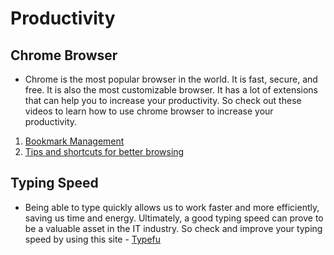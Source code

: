 # Productivity

## Chrome Browser

- Chrome is the most popular browser in the world. It is fast, secure, and free. It is also the most customizable browser. It has a lot of extensions that can help you to increase your productivity. So check out these videos to learn how to use chrome browser to increase your productivity.

1. [Bookmark Management](https://www.youtube.com/watch?v=llqUNWs3qz8)
2. [Tips and shortcuts for better browsing](<https://www.google.com/chrome/tips/>)

## Typing Speed

- Being able to type quickly allows us to work faster and more efficiently, saving us time and energy. Ultimately, a good typing speed can prove to be a valuable asset in the IT industry. So check and improve your typing speed by using this site - [Typefu](https://type-fu.com/app)
